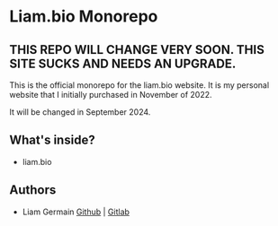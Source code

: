 # Liam.bio Monorepo

## THIS REPO WILL CHANGE VERY SOON. THIS SITE SUCKS AND NEEDS AN UPGRADE.

This is the official monorepo for the liam.bio website. It is my personal website that I initially purchased in November of 2022.

It will be changed in September 2024. 

## What's inside?
- liam.bio

## Authors
- Liam Germain [Github](https://github.com/liam-germain) | [Gitlab](https://gitlab.com/liam_germain)

